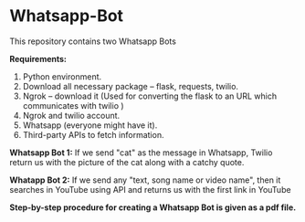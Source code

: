 # Whatsapp-Bot
This repository contains two Whatsapp Bots 

**Requirements:**
1.	Python environment.
2.	Download all necessary package – flask, requests, twilio.
3.	Ngrok – download it (Used for converting the flask to an URL which communicates with twilio )
4.	Ngrok and twilio account.
5.	Whatsapp (everyone might have it).
6.	Third-party APIs to fetch information.


**Whatsapp Bot 1:**
If we send "cat" as the message in Whatsapp, Twilio return us with the picture of the cat along with a catchy quote.

**Whatapp Bot 2:**
If we send any "text, song name or video name", then it searches in YouTube using API and returns us with the first link in YouTube

**Step-by-step procedure for creating a Whatsapp Bot is given as a pdf file.**
